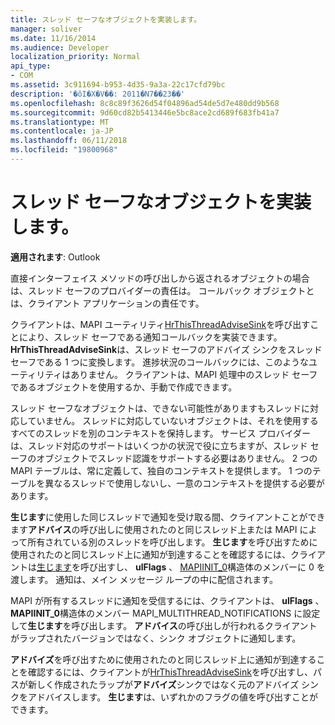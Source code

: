 ```yaml
---
title: スレッド セーフなオブジェクトを実装します。
manager: soliver
ms.date: 11/16/2014
ms.audience: Developer
localization_priority: Normal
api_type:
- COM
ms.assetid: 3c911694-b953-4d35-9a3a-22c17cfd79bc
description: '�ŏI�X�V��: 2011�N7��23��'
ms.openlocfilehash: 8c8c89f3626d54f04896ad54de5d7e480dd9b568
ms.sourcegitcommit: 9d60cd82b5413446e5bc8ace2cd689f683fb41a7
ms.translationtype: MT
ms.contentlocale: ja-JP
ms.lasthandoff: 06/11/2018
ms.locfileid: "19800968"
---
```

# <a name="implementing-thread-safe-objects"></a>スレッド セーフなオブジェクトを実装します。

  
  
**適用されます**: Outlook 
  
直接インターフェイス メソッドの呼び出しから返されるオブジェクトの場合は、スレッド セーフのプロバイダーの責任は。 コールバック オブジェクトとは、クライアント アプリケーションの責任です。
  
クライアントは、MAPI ユーティリティ[HrThisThreadAdviseSink](hrthisthreadadvisesink.md)を呼び出すことにより、スレッド セーフである通知コールバックを実装できます。 **HrThisThreadAdviseSink**は、スレッド セーフのアドバイズ シンクをスレッド セーフである 1 つに変換します。 進捗状況のコールバックには、このようなユーティリティはありません。 クライアントは、MAPI 処理中のスレッド セーフであるオブジェクトを使用するか、手動で作成できます。 
  
スレッド セーフなオブジェクトは、できない可能性がありますもスレッドに対応していません。 スレッドに対応していないオブジェクトは、それを使用するすべてのスレッドを別のコンテキストを保持します。 サービス プロバイダーは、スレッド対応のサポートはいくつかの状況で役に立ちますが、スレッド セーフのオブジェクトでスレッド認識をサポートする必要はありません。 2 つの MAPI テーブルは、常に定義して、独自のコンテキストを提供します。 1 つのテーブルを異なるスレッドで使用しないし、一意のコンテキストを提供する必要があります。
  
**生じます**に使用した同じスレッドで通知を受け取る間、クライアントことができます**アドバイス**の呼び出しに使用されたのと同じスレッド上または MAPI によって所有されている別のスレッドを呼び出します。 **生じます**を呼び出すために使用されたのと同じスレッド上に通知が到達することを確認するには、クライアントは[生じます](mapiinitialize.md)を呼び出すし、 **ulFlags** 、 [MAPIINIT_0](mapiinit_0.md)構造体のメンバーに 0 を渡します。 通知は、メイン メッセージ ループの中に配信されます。 
  
MAPI が所有するスレッドに通知を受信するには、クライアントは、 **ulFlags** 、 **MAPIINIT_0**構造体のメンバー MAPI_MULTITHREAD_NOTIFICATIONS に設定して**生じます**を呼び出します。 **アドバイス**の呼び出しが行われるクライアントがラップされたバージョンではなく、シンク オブジェクトに通知します。 
  
**アドバイズ**を呼び出すために使用されたのと同じスレッド上に通知が到達することを確認するには、クライアントが[HrThisThreadAdviseSink](hrthisthreadadvisesink.md)を呼び出すし、パスが新しく作成されたラップが**アドバイズ**シンクではなく元のアドバイズ シンクをアドバイスします。 **生じます**は、いずれかのフラグの値を呼び出すことができます。 
  


